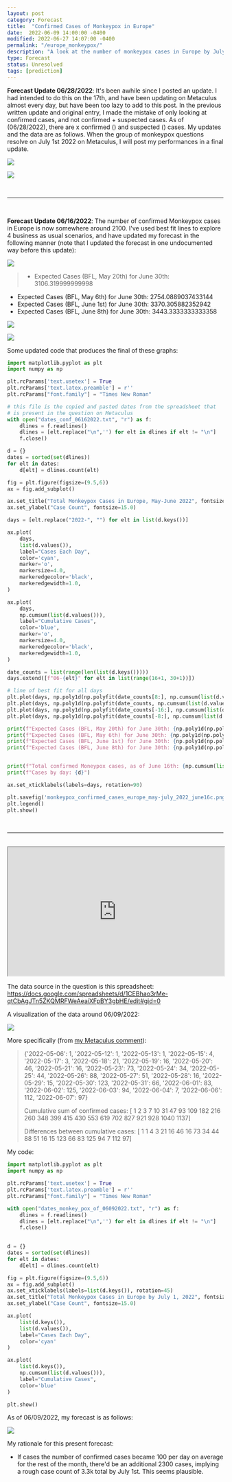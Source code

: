 ```yaml
---
layout: post
category: Forecast
title:  "Confirmed Cases of Monkeypox in Europe"
date:  2022-06-09 14:00:00 -0400
modified: 2022-06-27 14:07:00 -0400
permalink: "/europe_monkeypox/"
description: "A look at the number of monkeypox cases in Europe by July 1st 2022."
type: Forecast
status: Unresolved
tags: [prediction]
---
```


__Forecast Update 06/28/2022__: It's been awhile since I posted an update. I had intended to do this on the 17th, and have been updating on Metaculus almost every day, but have been too lazy to add to this post. In the previous written update and original entry, I made the mistake of only looking at confirmed cases, and not confirmed + suspected cases. As of (06/28/2022), there are x confirmed () and suspected () cases. My updates and the data are as follows. When the group of monkeypox questions resolve on July 1st 2022 on Metaculus, I will post my performances in a final update. 

![](/notes/assets/2022/europe_monkeypox/monkeypox_confirmed_cases_europe_may-july_2022_june28a.png)

![](/notes/assets/2022/europe_monkeypox/monke06282022.png)


<br>

---

<br>

__Forecast Update 06/16/2022__: The number of confirmed Monkeypox cases in Europe is now somewhere around 2100. I've used best fit lines to explore 4 business as usual scenarios, and have updated my forecast in the following manner (note that I updated the forecast in one undocumented way before this update): 

![](/notes/assets/2022/europe_monkeypox/update2.png)

> - Expected Cases (BFL, May 20th) for June 30th: 3106.319999999998
- Expected Cases (BFL, May 6th) for June 30th: 2754.0889037433144
- Expected Cases (BFL, June 1st) for June 30th: 3370.305882352942
- Expected Cases (BFL, June 8th) for June 30th: 3443.3333333333358

![](/notes/assets/2022/europe_monkeypox/monkeypox_confirmed_cases_europe_may-july_2022_june16a.png)

![](/notes/assets/2022/europe_monkeypox/monkeypox_confirmed_cases_europe_may-july_2022_june16b.png)

Some updated code that produces the final of these graphs: 

```python 
import matplotlib.pyplot as plt
import numpy as np

plt.rcParams['text.usetex'] = True
plt.rcParams['text.latex.preamble'] = r''
plt.rcParams["font.family"] = "Times New Roman"

# this file is the copied and pasted dates from the spreadsheet that 
# is present in the question on Metaculus 
with open("dates_conf_06162022.txt", "r") as f:
    dlines = f.readlines()
    dlines = [elt.replace("\n",'') for elt in dlines if elt != "\n"]
    f.close()

d = {}
dates = sorted(set(dlines))
for elt in dates:
    d[elt] = dlines.count(elt)

fig = plt.figure(figsize=(9.5,6))
ax = fig.add_subplot()

ax.set_title("Total Monkeypox Cases in Europe, May-June 2022", fontsize=17.0)
ax.set_ylabel("Case Count", fontsize=15.0)

days = [elt.replace("2022-", "") for elt in list(d.keys())]

ax.plot(
    days, 
    list(d.values()), 
    label="Cases Each Day", 
    color='cyan',
    marker='o',
    markersize=4.0,
    markeredgecolor='black',
    markeredgewidth=1.0,
)

ax.plot(
    days, 
    np.cumsum(list(d.values())), 
    label="Cumulative Cases", 
    color='blue',
    marker='o',
    markersize=4.0,
    markeredgecolor='black',
    markeredgewidth=1.0,
)

date_counts = list(range(len(list(d.keys()))))
days.extend([f"06-{elt}" for elt in list(range(16+1, 30+1))])

# line of best fit for all days 
plt.plot(days, np.poly1d(np.polyfit(date_counts[8:], np.cumsum(list(d.values()))[8:], 1))(list(range(len(days)))), color='red', label="Since May 20")
plt.plot(days, np.poly1d(np.polyfit(date_counts, np.cumsum(list(d.values())), 1))(list(range(len(days)))), color='green', label="Since May 6th")
plt.plot(days, np.poly1d(np.polyfit(date_counts[-16:], np.cumsum(list(d.values()))[-16:], 1))(list(range(len(days)))), color='pink', label="Since June 1st")
plt.plot(days, np.poly1d(np.polyfit(date_counts[-8:], np.cumsum(list(d.values()))[-8:], 1))(list(range(len(days)))), color='orange', label="Since June 8th")

print(f"Expected Cases (BFL, May 20th) for June 30th: {np.poly1d(np.polyfit(date_counts[8:], np.cumsum(list(d.values()))[8:], 1))(list(range(len(days))))[-1]}")
print(f"Expected Cases (BFL, May 6th) for June 30th: {np.poly1d(np.polyfit(date_counts, np.cumsum(list(d.values())), 1))(list(range(len(days))))[-1]}")
print(f"Expected Cases (BFL, June 1st) for June 30th: {np.poly1d(np.polyfit(date_counts[-16:], np.cumsum(list(d.values()))[-16:], 1))(list(range(len(days))))[-1]}")
print(f"Expected Cases (BFL, June 8th) for June 30th: {np.poly1d(np.polyfit(date_counts[-8:], np.cumsum(list(d.values()))[-8:], 1))(list(range(len(days))))[-1]}")


print(f"Total confirmed Moneypox cases, as of June 16th: {np.cumsum(list(d.values()))[-1]}")
print(f"Cases by day: {d}")

ax.set_xticklabels(labels=days, rotation=90)

plt.savefig('monkeypox_confirmed_cases_europe_may-july_2022_june16c.png', dpi=300)
plt.legend()
plt.show()
```

<br>

---

<br>

<iframe src="https://www.metaculus.com/questions/embed/10978/" width="100%" height="300"></iframe>

The data source in the question is this spreadsheet: <https://docs.google.com/spreadsheets/d/1CEBhao3rMe-qtCbAgJTn5ZKQMRFWeAeaiXFpBY3gbHE/edit#gid=0>

A visualization of the data around 06/09/2022:

![](/notes/assets/2022/europe_monkeypox/case_count.png)

More specifically (from [my Metaculus comment](https://www.metaculus.com/questions/10978/total-monkeypox-cases-in-europe-july-1-2022/#comment-94616)): 

> {'2022-05-06': 1, '2022-05-12': 1, '2022-05-13': 1, '2022-05-15': 4, '2022-05-17': 3, '2022-05-18': 21, '2022-05-19': 16, '2022-05-20': 46, '2022-05-21': 16, '2022-05-23': 73, '2022-05-24': 34, '2022-05-25': 44, '2022-05-26': 88, '2022-05-27': 51, '2022-05-28': 16, '2022-05-29': 15, '2022-05-30': 123, '2022-05-31': 66, '2022-06-01': 83, '2022-06-02': 125, '2022-06-03': 94, '2022-06-04': 7, '2022-06-06': 112, '2022-06-07': 97}
> 
> Cumulative sum of confirmed cases: [ 1 2 3 7 10 31 47 93 109 182 216 260 348 399 415 430 553 619 702 827 921 928 1040 1137]
> 
> Differences between cumulative cases: [ 1 1 4 3 21 16 46 16 73 34 44 88 51 16 15 123 66 83 125 94 7 112 97]

My code:

```python
import matplotlib.pyplot as plt
import numpy as np

plt.rcParams['text.usetex'] = True
plt.rcParams['text.latex.preamble'] = r''
plt.rcParams["font.family"] = "Times New Roman"

with open("dates_monkey_pox_of_06092022.txt", "r") as f:
    dlines = f.readlines()
    dlines = [elt.replace("\n",'') for elt in dlines if elt != "\n"]
    f.close()
    

d = {}
dates = sorted(set(dlines))
for elt in dates:
    d[elt] = dlines.count(elt)

fig = plt.figure(figsize=(9.5,6))
ax = fig.add_subplot()
ax.set_xticklabels(labels=list(d.keys()), rotation=45)
ax.set_title("Total Monkeypox Cases in Europe by July 1, 2022", fontsize=17.0)
ax.set_ylabel("Case Count", fontsize=15.0)

ax.plot(
    list(d.keys()), 
    list(d.values()), 
    label="Cases Each Day", 
    color='cyan'
)

ax.plot(
    list(d.keys()), 
    np.cumsum(list(d.values())), 
    label="Cumulative Cases", 
    color='blue'
)

plt.show()
```

As of 06/09/2022, my forecast is as follows: 

![](/notes/assets/2022/europe_monkeypox/monk_for_06092022.png)

My rationale for this present forecast:

- If cases the number of confirmed cases became 100 per day on average for the rest of the month, there'd be an additional 2300 cases, implying a rough case count of 3.3k total by July 1st. This seems plausible.
